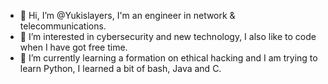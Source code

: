 - 👋 Hi, I’m @Yukislayers, I'm an engineer in network & telecommunications.
- 👀 I’m interested in cybersecurity and new technology, I also like to code when I have got free time.
- 🌱 I’m currently learning a formation on ethical hacking and I am trying to learn Python, I learned a bit of bash, Java and C.


<!---
Yukislayers/Yukislayers is a ✨ special ✨ repository because its `README.md` (this file) appears on your GitHub profile.
You can click the Preview link to take a look at your changes.
--->
